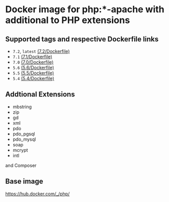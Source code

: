 Docker image for php:*-apache with additional to PHP extensions
===============================================================

## Supported tags and respective Dockerfile links
- `7.2`, `latest` [(7.2/Dockerfile)](https://github.com/EC-CUBE/php-ext-apache/blob/master/7.2/Dockerfile)
- `7.1` [(7.1/Dockerfile)](https://github.com/EC-CUBE/php-ext-apache/blob/master/7.1/Dockerfile)
- `7.0` [(7.0/Dockerfile)](https://github.com/EC-CUBE/php-ext-apache/blob/master/7.0/Dockerfile)
- `5.6` [(5.6/Dockerfile)](https://github.com/EC-CUBE/php-ext-apache/blob/master/5.6/Dockerfile)
- `5.5` [(5.5/Dockerfile)](https://github.com/EC-CUBE/php-ext-apache/blob/master/5.5/Dockerfile)
- `5.4` [(5.4/Dockerfile)](https://github.com/EC-CUBE/php-ext-apache/blob/master/5.4/Dockerfile)


## Addtional Extensions

- mbstring
- zip
- gd
- xml
- pdo
- pdo_pgsql
- pdo_mysql
- soap
- mcrypt
- intl

and Composer

## Base image

https://hub.docker.com/_/php/
